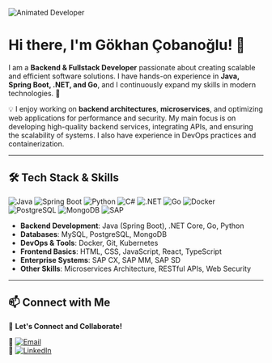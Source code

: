 ![Animated Developer](https://media.giphy.com/media/qgQUggAC3Pfv687qPC/giphy.gif)

# Hi there, I'm Gökhan Çobanoğlu! 👋

I am a **Backend & Fullstack Developer** passionate about creating scalable and efficient software solutions. I have hands-on experience in **Java, Spring Boot, .NET, and Go**, and I continuously expand my skills in modern technologies. 🚀

💡 I enjoy working on **backend architectures**, **microservices**, and optimizing web applications for performance and security. My main focus is on developing high-quality backend services, integrating APIs, and ensuring the scalability of systems. I also have experience in DevOps practices and containerization.

---

## 🛠️ Tech Stack & Skills

![Java](https://img.shields.io/badge/Java-ED8B00?style=for-the-badge&logo=java&logoColor=white)
![Spring Boot](https://img.shields.io/badge/Spring_Boot-6DB33F?style=for-the-badge&logo=spring&logoColor=white)
![Python](https://img.shields.io/badge/Python-3776AB?style=for-the-badge&logo=python&logoColor=white)
![C#](https://img.shields.io/badge/C%23-239120?style=for-the-badge&logo=c-sharp&logoColor=white)
![.NET](https://img.shields.io/badge/.NET-512BD4?style=for-the-badge&logo=dotnet&logoColor=white)
![Go](https://img.shields.io/badge/Go-00ADD8?style=for-the-badge&logo=go&logoColor=white)
![Docker](https://img.shields.io/badge/Docker-2496ED?style=for-the-badge&logo=docker&logoColor=white)
![PostgreSQL](https://img.shields.io/badge/PostgreSQL-336791?style=for-the-badge&logo=postgresql&logoColor=white)
![MongoDB](https://img.shields.io/badge/MongoDB-47A248?style=for-the-badge&logo=mongodb&logoColor=white)
![SAP](https://img.shields.io/badge/SAP-009FDA?style=for-the-badge&logo=sap&logoColor=white)

- **Backend Development**: Java (Spring Boot), .NET Core, Go, Python
- **Databases**: MySQL, PostgreSQL, MongoDB
- **DevOps & Tools**: Docker, Git, Kubernetes
- **Frontend Basics**: HTML, CSS, JavaScript, React, TypeScript
- **Enterprise Systems**: SAP CX, SAP MM, SAP SD
- **Other Skills**: Microservices Architecture, RESTful APIs, Web Security

---


## 📫 Connect with Me

📌 **Let's Connect and Collaborate!**

📩 [![Email](https://img.shields.io/badge/Email-D14836?style=for-the-badge&logo=gmail&logoColor=white)](mailto:gkhancobanoglu@gmail.com)  
💼 [![LinkedIn](https://img.shields.io/badge/LinkedIn-0077B5?style=for-the-badge&logo=linkedin&logoColor=white)](https://www.linkedin.com/in/gokhan-cobanoglu/)  
